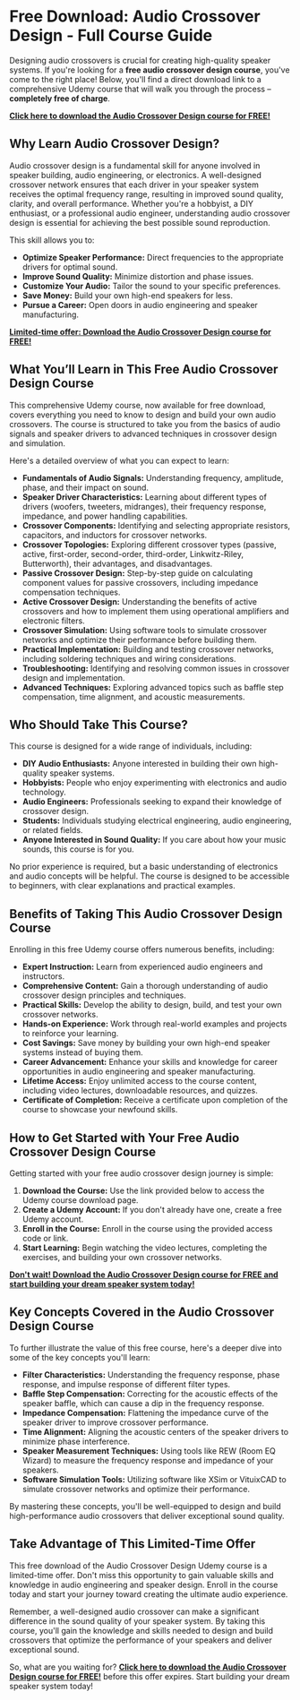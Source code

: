 # Free Download: Audio Crossover Design - Full Course Guide

Designing audio crossovers is crucial for creating high-quality speaker systems. If you're looking for a **free audio crossover design course**, you've come to the right place! Below, you'll find a direct download link to a comprehensive Udemy course that will walk you through the process – **completely free of charge**.

[**Click here to download the Audio Crossover Design course for FREE!**](https://udemywork.com/audio-crossover-design)

## Why Learn Audio Crossover Design?

Audio crossover design is a fundamental skill for anyone involved in speaker building, audio engineering, or electronics. A well-designed crossover network ensures that each driver in your speaker system receives the optimal frequency range, resulting in improved sound quality, clarity, and overall performance. Whether you're a hobbyist, a DIY enthusiast, or a professional audio engineer, understanding audio crossover design is essential for achieving the best possible sound reproduction.

This skill allows you to:

*   **Optimize Speaker Performance:** Direct frequencies to the appropriate drivers for optimal sound.
*   **Improve Sound Quality:** Minimize distortion and phase issues.
*   **Customize Your Audio:** Tailor the sound to your specific preferences.
*   **Save Money:** Build your own high-end speakers for less.
*   **Pursue a Career:** Open doors in audio engineering and speaker manufacturing.

[**Limited-time offer: Download the Audio Crossover Design course for FREE!**](https://udemywork.com/audio-crossover-design)

## What You’ll Learn in This Free Audio Crossover Design Course

This comprehensive Udemy course, now available for free download, covers everything you need to know to design and build your own audio crossovers. The course is structured to take you from the basics of audio signals and speaker drivers to advanced techniques in crossover design and simulation.

Here's a detailed overview of what you can expect to learn:

*   **Fundamentals of Audio Signals:** Understanding frequency, amplitude, phase, and their impact on sound.
*   **Speaker Driver Characteristics:** Learning about different types of drivers (woofers, tweeters, midranges), their frequency response, impedance, and power handling capabilities.
*   **Crossover Components:** Identifying and selecting appropriate resistors, capacitors, and inductors for crossover networks.
*   **Crossover Topologies:** Exploring different crossover types (passive, active, first-order, second-order, third-order, Linkwitz-Riley, Butterworth), their advantages, and disadvantages.
*   **Passive Crossover Design:** Step-by-step guide on calculating component values for passive crossovers, including impedance compensation techniques.
*   **Active Crossover Design:** Understanding the benefits of active crossovers and how to implement them using operational amplifiers and electronic filters.
*   **Crossover Simulation:** Using software tools to simulate crossover networks and optimize their performance before building them.
*   **Practical Implementation:** Building and testing crossover networks, including soldering techniques and wiring considerations.
*   **Troubleshooting:** Identifying and resolving common issues in crossover design and implementation.
*   **Advanced Techniques:** Exploring advanced topics such as baffle step compensation, time alignment, and acoustic measurements.

## Who Should Take This Course?

This course is designed for a wide range of individuals, including:

*   **DIY Audio Enthusiasts:** Anyone interested in building their own high-quality speaker systems.
*   **Hobbyists:** People who enjoy experimenting with electronics and audio technology.
*   **Audio Engineers:** Professionals seeking to expand their knowledge of crossover design.
*   **Students:** Individuals studying electrical engineering, audio engineering, or related fields.
*   **Anyone Interested in Sound Quality:** If you care about how your music sounds, this course is for you.

No prior experience is required, but a basic understanding of electronics and audio concepts will be helpful. The course is designed to be accessible to beginners, with clear explanations and practical examples.

## Benefits of Taking This Audio Crossover Design Course

Enrolling in this free Udemy course offers numerous benefits, including:

*   **Expert Instruction:** Learn from experienced audio engineers and instructors.
*   **Comprehensive Content:** Gain a thorough understanding of audio crossover design principles and techniques.
*   **Practical Skills:** Develop the ability to design, build, and test your own crossover networks.
*   **Hands-on Experience:** Work through real-world examples and projects to reinforce your learning.
*   **Cost Savings:** Save money by building your own high-end speaker systems instead of buying them.
*   **Career Advancement:** Enhance your skills and knowledge for career opportunities in audio engineering and speaker manufacturing.
*   **Lifetime Access:** Enjoy unlimited access to the course content, including video lectures, downloadable resources, and quizzes.
*   **Certificate of Completion:** Receive a certificate upon completion of the course to showcase your newfound skills.

## How to Get Started with Your Free Audio Crossover Design Course

Getting started with your free audio crossover design journey is simple:

1.  **Download the Course:** Use the link provided below to access the Udemy course download page.
2.  **Create a Udemy Account:** If you don't already have one, create a free Udemy account.
3.  **Enroll in the Course:** Enroll in the course using the provided access code or link.
4.  **Start Learning:** Begin watching the video lectures, completing the exercises, and building your own crossover networks.

[**Don't wait! Download the Audio Crossover Design course for FREE and start building your dream speaker system today!**](https://udemywork.com/audio-crossover-design)

## Key Concepts Covered in the Audio Crossover Design Course

To further illustrate the value of this free course, here's a deeper dive into some of the key concepts you'll learn:

*   **Filter Characteristics:** Understanding the frequency response, phase response, and impulse response of different filter types.
*   **Baffle Step Compensation:** Correcting for the acoustic effects of the speaker baffle, which can cause a dip in the frequency response.
*   **Impedance Compensation:** Flattening the impedance curve of the speaker driver to improve crossover performance.
*   **Time Alignment:** Aligning the acoustic centers of the speaker drivers to minimize phase interference.
*   **Speaker Measurement Techniques:** Using tools like REW (Room EQ Wizard) to measure the frequency response and impedance of your speakers.
*   **Software Simulation Tools:** Utilizing software like XSim or VituixCAD to simulate crossover networks and optimize their performance.

By mastering these concepts, you'll be well-equipped to design and build high-performance audio crossovers that deliver exceptional sound quality.

## Take Advantage of This Limited-Time Offer

This free download of the Audio Crossover Design Udemy course is a limited-time offer. Don't miss this opportunity to gain valuable skills and knowledge in audio engineering and speaker design. Enroll in the course today and start your journey toward creating the ultimate audio experience.

Remember, a well-designed audio crossover can make a significant difference in the sound quality of your speaker system. By taking this course, you'll gain the knowledge and skills needed to design and build crossovers that optimize the performance of your speakers and deliver exceptional sound.

So, what are you waiting for? **[Click here to download the Audio Crossover Design course for FREE!](https://udemywork.com/audio-crossover-design)** before this offer expires. Start building your dream speaker system today!
